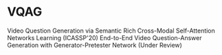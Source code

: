 # VQAG
Video Question Generation via Semantic Rich Cross-Modal Self-Attention Networks Learning (ICASSP'20)
End-to-End Video Question-Answer Generation with Generator-Pretester Network (Under Review)

